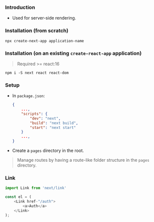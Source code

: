 ### Introduction
* Used for server-side rendering.


### Installation (from scratch)
```
npx create-next-app application-name
```

### Installation (on an existing `create-react-app` application)
> Required >= react:16
```
npm i -S next react react-dom
```

### Setup
* In `package.json`:
    ```json
    {
        ...,
        "scripts": {
            "dev": "next",
            "build": "next build",
            "start": "next start"
        }
        ...,
    }
    ```
* Create a `pages` directory in the root.
> Manage routes by having a route-like folder structure in the `pages` directory.

### Link
```js
import Link from 'next/link'

const el = (
    <Link href-"/auth">
        <a>Auth</a>
    </Link>
);

```
